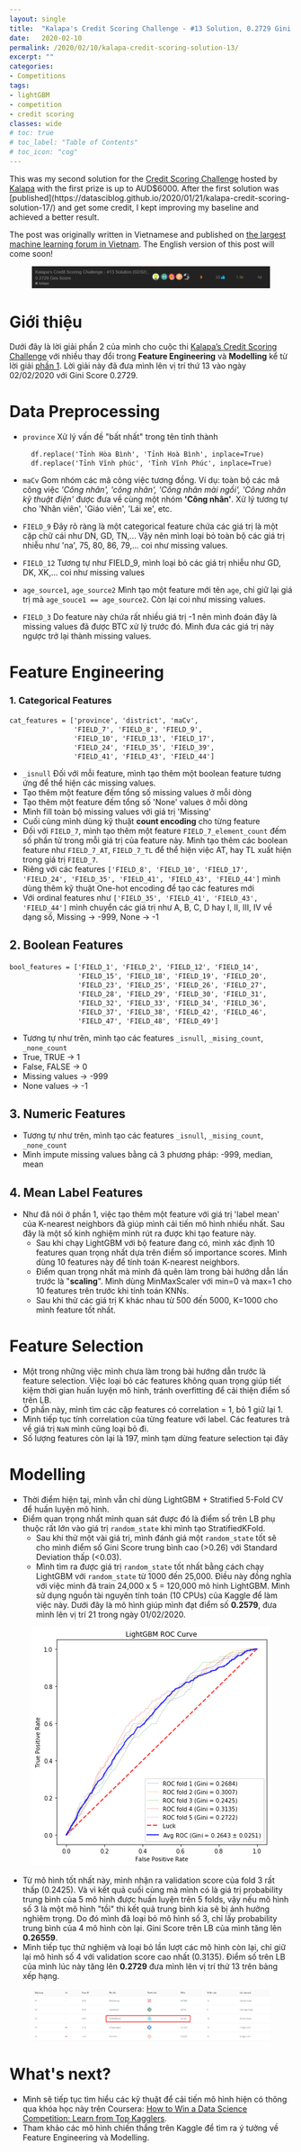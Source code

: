 ```yaml
---
layout: single
title:  "Kalapa's Credit Scoring Challenge - #13 Solution, 0.2729 Gini Score"
date:   2020-02-10
permalink: /2020/02/10/kalapa-credit-scoring-solution-13/
excerpt: ""
categories: 
- Competitions
tags:
- lightGBM
- competition
- credit scoring
classes: wide
# toc: true
# toc_label: "Table of Contents"
# toc_icon: "cog"
---
```

<div class="notice--info">
This was my second solution for the <a href="https://challenge.kalapa.vn/">Credit Scoring Challenge</a> hosted by <a href="https://kalapa.vn/en/home-en/">Kalapa</a> with the first prize is up to AUD$6000. After the first solution was [published](https://datasciblog.github.io/2020/01/21/kalapa-credit-scoring-solution-17/) and get some credit, I kept improving my baseline and achieved a better result. 

The post was originally written in Vietnamese and published on <a href="https://forum.machinelearningcoban.com/t/kalapa-s-credit-scoring-challenge-13-solution-02-02-0-2729-gini-score/7139"> the largest machine learning forum in Vietnam</a>. The English version of this post will come soon!
</div>

<figure>
	<img src="https://github.com/datasciblog/datasciblog.github.io/blob/master/_posts/images/2020-02-10-kalapa-credit-scoring-solution-13/3.png?raw=true">
</figure>

# Giới thiệu

Dưới đây là lời giải phần 2 của mình cho cuộc thi [Kalapa’s Credit Scoring Challenge](https://challenge.kalapa.vn/) với nhiều thay đổi trong **Feature Engineering** và **Modelling** kể từ lời giải [phần 1](https://forum.machinelearningcoban.com/t/kalapas-credit-scoring-challenge-17-solution-21-01-0-22737-gini-score/7071). Lời giải này đã đưa mình lên vị trí thứ 13 vào ngày 02/02/2020 với Gini Score 0.2729.

# Data Preprocessing

- `province` Xử lý vấn đề "bất nhất" trong tên tỉnh thành

        df.replace('Tỉnh Hòa Bình', 'Tỉnh Hoà Bình', inplace=True)
        df.replace('Tỉnh Vĩnh phúc', 'Tỉnh Vĩnh Phúc', inplace=True)

- `maCv` Gom nhóm các mã công việc tương đồng. Ví dụ: toàn bộ các mã công việc *'Công nhân', 'công nhân', 'Công nhân mài ngồi', 'Công nhân kỹ thuật điện'* được đưa về cùng một nhóm **'Công nhân'**. Xử lý tương tự cho 'Nhân viên', 'Giáo viên', 'Lái xe', etc.
- `FIELD_9` Đây rõ ràng là một categorical feature chứa các giá trị là một cặp chữ cái như DN, GD, TN,... Vậy nên mình loại bỏ toàn bộ các giá trị nhiễu như 'na', 75, 80, 86, 79,... coi như missing values.
- `FIELD_12` Tương tự như FIELD_9, mình loại bỏ các giá trị nhiễu như GD, DK, XK,... coi như missing values
- `age_source1`, `age_source2` Mình tạo một feature mới tên `age`, chỉ giữ lại giá trị mà `age_souce1 == age_source2`. Còn lại coi như missing values.
- `FIELD_3` Do feature này chứa rất nhiều giá trị -1 nên mình đoán đây là missing values đã được BTC xử lý trước đó. Mình đưa các giá trị này ngược trở lại thành missing values.

# Feature Engineering

### 1. Categorical Features

    cat_features = ['province', 'district', 'maCv',
                    'FIELD_7', 'FIELD_8', 'FIELD_9',
                    'FIELD_10', 'FIELD_13', 'FIELD_17', 
                    'FIELD_24', 'FIELD_35', 'FIELD_39', 
                    'FIELD_41', 'FIELD_43', 'FIELD_44']

- `_isnull` Đối với mỗi feature, mình tạo thêm một boolean feature tương ứng để thể hiện các missing values.
- Tạo thêm một feature đếm tổng số missing values ở mỗi dòng
- Tạo thêm một feature đếm tổng số 'None' values ở mỗi dòng
- Mình fill toàn bộ missing values với giá trị 'Missing'
- Cuối cùng mình dùng kỹ thuật **count encoding** cho từng feature
- Đối với `FIELD_7`, mình tạo thêm một feature `FIELD_7_element_count` đếm số phần tử trong mỗi giá trị của feature này. Mình tạo thêm các boolean feature như `FIELD_7_AT`,  `FIELD_7_TL` để thể hiện việc AT, hay TL xuất hiện trong giá trị `FIELD_7`.
- Riêng với các features `['FIELD_8', 'FIELD_10', 'FIELD_17', 'FIELD_24', 'FIELD_35', 'FIELD_41', 'FIELD_43', 'FIELD_44']` mình dùng thêm kỹ thuật One-hot encoding để tạo các features mới
- Với ordinal features như `['FIELD_35', 'FIELD_41', 'FIELD_43', 'FIELD_44']` mình chuyển các giá trị như A, B, C, D hay I, II, III, IV về dạng số, Missing → -999, None → -1

## 2. Boolean Features

    bool_features = ['FIELD_1', 'FIELD_2', 'FIELD_12', 'FIELD_14', 
                     'FIELD_15', 'FIELD_18', 'FIELD_19', 'FIELD_20', 
                     'FIELD_23', 'FIELD_25', 'FIELD_26', 'FIELD_27', 
                     'FIELD_28', 'FIELD_29', 'FIELD_30', 'FIELD_31', 
                     'FIELD_32', 'FIELD_33', 'FIELD_34', 'FIELD_36', 
                     'FIELD_37', 'FIELD_38', 'FIELD_42', 'FIELD_46', 
                     'FIELD_47', 'FIELD_48', 'FIELD_49']

- Tương tự như trên, mình tạo các features `_isnull`, `_mising_count`, `_none_count`
- True, TRUE → 1
- False, FALSE → 0
- Missing values → -999
- None values → -1

## 3. Numeric Features

- Tương tự như trên, mình tạo các features `_isnull`, `_mising_count`, `_none_count`
- Mình impute missing values bằng cả 3 phương pháp: -999, median, mean

## 4. Mean Label Features

- Như đã nói ở phần 1, việc tạo thêm một feature với giá trị 'label mean' của K-nearest neighbors đã giúp mình cải tiến mô hình nhiều nhất. Sau đây là một số kinh nghiệm mình rút ra được khi tạo feature này.
    - Sau khi chạy LightGBM với bộ feature đang có, mình xác định 10 features quan trọng nhất dựa trên điểm số importance scores. Mình dùng 10 features này để tính toán K-nearest neighbors.
    - Điểm quan trọng nhất mà mình đã quên làm trong bài hướng dẫn lần trước là "**scaling**". Mình dùng MinMaxScaler với min=0 và max=1 cho 10 features trên trước khi tính toán KNNs.
    - Sau khi thử các giá trị K khác nhau từ 500 đến 5000, K=1000 cho mình feature tốt nhất.

# Feature Selection

- Một trong những việc mình chưa làm trong bài hướng dẫn trước là feature selection. Việc loại bỏ các features không quan trọng giúp tiết kiệm thời gian huấn luyện mô hình, tránh overfitting để cải thiện điểm số trên LB.
- Ở phần này, mình tìm các cặp features có correlation = 1, bỏ 1 giữ lại 1.
- Mình tiếp tục tính correlation của từng feature với label. Các features trả về giá trị `NaN` mình cũng loại bỏ đi.
- Số lượng features còn lại là 197, mình tạm dừng feature selection tại đây

# Modelling

- Thời điểm hiện tại, mình vẫn chỉ dùng LightGBM + Stratified 5-Fold CV để huấn luyện mô hình.
- Điểm quan trọng nhất mình quan sát được đó là điểm số trên LB phụ thuộc rất lớn vào giá trị `random_state` khi mình tạo StratifiedKFold.
    - Sau khi thử một vài giá trị, mình đánh giá một `random_state` tốt sẽ cho mình điểm số Gini Score trung bình cao (>0.26) với Standard Deviation thấp (<0.03).
    - Mình tìm ra được giá trị `random_state` tốt nhất bằng cách chạy LightGBM với `random_state` từ 1000 đến 25,000. Điều này đồng nghĩa với việc mình đã train 24,000 x 5 = 120,000 mô hình LightGBM. Mình sử dụng nguồn tài nguyên tính toán (10 CPUs) của Kaggle để làm việc này. Dưới đây là mô hình giúp mình đạt điểm số **0.2579**, đưa mình lên vị trí 21 trong ngày 01/02/2020.

<figure>
	<img src="https://github.com/datasciblog/datasciblog.github.io/blob/master/_posts/images/2020-02-10-kalapa-credit-scoring-solution-13/1.png?raw=true">
</figure>

- Từ mô hình tốt nhất này, mình nhận ra validation score của fold 3 rất thấp (0.2425). Và vì kết quả cuối cùng mà mình có là giá trị probability trung bình của 5 mô hình được huấn luyện trên 5 folds, vậy nếu mô hình số 3 là một mô hình "tồi" thì kết quả trung bình kia sẽ bị ảnh hưởng nghiêm trọng. Do đó mình đã loại bỏ mô hình số 3, chỉ lấy probability trung bình của 4 mô hình còn lại. Gini Score trên LB của mình tăng lên **0.26559**.
- Mình tiếp tục thử nghiệm và loại bỏ lần lượt các mô hình còn lại, chỉ giữ lại mô hình số 4 với validation score cao nhất (0.3135). Điểm số trên LB của mình lúc này tăng lên **0.2729** đưa mình lên vị trí thứ 13 trên bảng xếp hạng.

<figure>
	<img src="https://github.com/datasciblog/datasciblog.github.io/blob/master/_posts/images/2020-02-10-kalapa-credit-scoring-solution-13/2.png?raw=true">
</figure>

# What's next?

- Mình sẽ tiếp tục tìm hiểu các kỹ thuật để cải tiến mô hình hiện có thông qua khóa học này trên Coursera: [How to Win a Data Science Competition: Learn from Top Kagglers](https://www.coursera.org/learn/competitive-data-science).
- Tham khảo các mô hình chiến thắng trên Kaggle để tìm ra ý tưởng về Feature Engineering và Modelling.